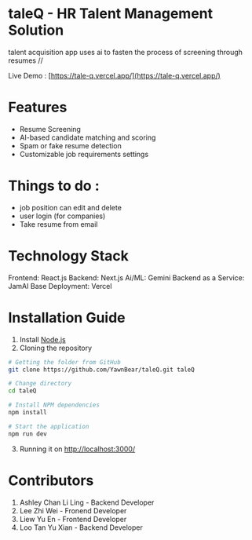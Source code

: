 # taleQ - HR Talent Management Solution
talent acquisition app uses ai to fasten the process of screening through resumes // 

Live Demo : [https://tale-q.vercel.app/](https://tale-q.vercel.app/)

# Features 
- Resume Screening
- AI-based candidate matching and scoring
- Spam or fake resume detection
- Customizable job requirements settings 

# Things to do : 
- job position can edit and delete
- user login (for companies)
- Take resume from email

# Technology Stack 
Frontend: React.js
Backend: Next.js 
Ai/ML: Gemini 
Backend as a Service: JamAI Base 
Deployment: Vercel

# Installation Guide 
1. Install [Node.js](https://nodejs.org/en/download)
2. Cloning the repository
``` bash
# Getting the folder from GitHub 
git clone https://github.com/YawnBear/taleQ.git taleQ

# Change directory 
cd taleQ

# Install NPM dependencies
npm install

# Start the application
npm run dev
```
3. Running it on [http://localhost:3000/](http://localhost:3000/)

# Contributors 
1. Ashley Chan Li Ling - Backend Developer 
2. Lee Zhi Wei - Fronend Developer 
3. Liew Yu En - Frontend Developer
4. Loo Tan Yu Xian - Backend Developer

